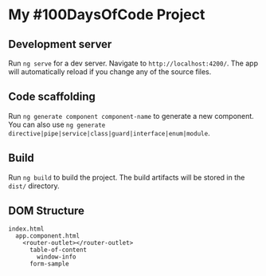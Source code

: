 # My #100DaysOfCode Project

## Development server

Run `ng serve` for a dev server. Navigate to `http://localhost:4200/`. The app will automatically reload if you change any of the source files.

## Code scaffolding

Run `ng generate component component-name` to generate a new component. You can also use `ng generate directive|pipe|service|class|guard|interface|enum|module`.

## Build

Run `ng build` to build the project. The build artifacts will be stored in the `dist/` directory.

## DOM Structure

```
index.html
  app.component.html
    <router-outlet></router-outlet>
      table-of-content
        window-info
      form-sample
```
